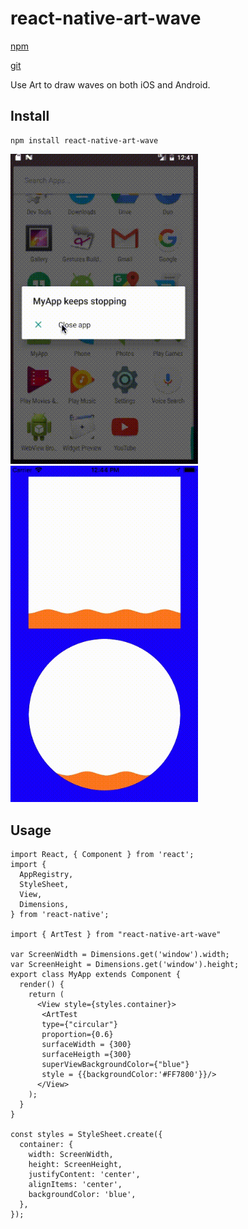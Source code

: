 # react-native-art-wave
[npm](https://github.com/CJELLYS/react-native-art-wave)

[git](https://github.com/CJELLYS/react-native-art-wave)

Use Art to draw waves on both iOS and Android.
## Install 
```
npm install react-native-art-wave
```
<img src="https://github.com/CJELLYS/image/blob/master/androidWave.gif" width="300" />

<img src="https://github.com/CJELLYS/image/blob/master/iosWave.gif" width="300" />

## Usage

```
import React, { Component } from 'react';
import {
  AppRegistry,
  StyleSheet,
  View,
  Dimensions,
} from 'react-native';

import { ArtTest } from "react-native-art-wave"
 
var ScreenWidth = Dimensions.get('window').width;
var ScreenHeight = Dimensions.get('window').height;
export class MyApp extends Component {
  render() {
    return (
      <View style={styles.container}>
       <ArtTest 
       type={"circular"}
       proportion={0.6} 
       surfaceWidth = {300} 
       surfaceHeigth ={300} 
       superViewBackgroundColor={"blue"} 
       style = {{backgroundColor:'#FF7800'}}/>
      </View>
    );
  }
}

const styles = StyleSheet.create({
  container: {
    width: ScreenWidth,
    height: ScreenHeight,
    justifyContent: 'center',
    alignItems: 'center',
    backgroundColor: 'blue',
  },
});
```